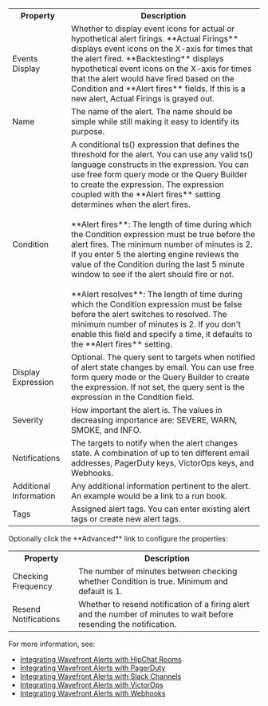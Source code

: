 
<table>
<tbody>
<tr><th>Property</th><th>Description</th></tr>
<tr>
<td>Events Display</td>
<td>Whether to display event icons for actual or hypothetical alert firings. **Actual Firings** displays event icons on the X-axis for times that the alert fired. **Backtesting** displays hypothetical event icons on the X-axis for times that the alert would have fired based on the Condition and **Alert fires** fields. If this is a new alert, Actual Firings is grayed out.</td>
</tr>
<tr>
<td>Name</td>
<td>The name of the alert. The name should be simple while still making it easy to identify its purpose.</td>
</tr>
<tr>
<td>Condition</td>
<td>A conditional ts() expression that defines the threshold for the alert. You can use any valid ts() language constructs in the expression. You can use free form query mode or the Query Builder to create the expression. The expression coupled with the **Alert fires** setting determines when the alert fires.<br/><br/>
**Alert fires**: The length of time during which the Condition expression must be true before the alert fires. The minimum number of minutes is 2.  If you enter 5 the alerting engine reviews the value of the Condition during the last 5 minute window to see if the alert should fire or not.<br/><br/>
**Alert resolves**: The length of time during which the Condition expression must be false before the alert switches to resolved. The minimum number of minutes is 2.  If you don't enable this field and specify a time, it defaults to the **Alert fires** setting.
</td>
</tr>
<tr>
<td>Display Expression</td>
<td>Optional. The query sent to targets when notified of alert state changes by email. You can use free form query mode or the Query Builder to create the expression. If not set, the query sent is the expression in the Condition field.</td>
</tr>
<tr>
<td>Severity</td>
<td>How important the alert is. The values in decreasing importance are:  SEVERE, WARN, SMOKE, and INFO.</td>
</tr>
<tr>
<td>Notifications</td>
<td>The targets to notify when the alert changes state. A combination of up to ten different email addresses, PagerDuty keys​, VictorOps keys, and Webhooks.</td>
</tr>
<tr>
<td>Additional Information</td>
<td>Any additional information pertinent to the alert. An example would be a link to a run book.</td>
</tr>
<tr>
<td>Tags</td>
<td>Assigned alert tags. You can enter existing alert tags or create new alert tags.</td>
</tr>
</tbody>
</table>
Optionally click the **Advanced** link to configure the properties:
<table>
<tbody>
<tr><th>Property</th><th>Description</th></tr>
<tr>
<td>
Checking Frequency
</td>
<td>The number of minutes between checking whether Condition is true. Minimum and default is 1.
</td>
</tr>
<tr>
<td>Resend Notifications</td>
<td>Whether to resend notification of a firing alert and the number of minutes to wait before resending the notification.</td>
</tr>
</tbody>
</table>

For more information, see:
- [Integrating Wavefront Alerts with HipChat Rooms](https://community.wavefront.com/docs/DOC-1055)
- [Integrating Wavefront Alerts with PagerDuty](https://community.wavefront.com/docs/DOC-1056)
- [Integrating Wavefront Alerts with Slack Channels](https://community.wavefront.com/docs/DOC-1183)
- [Integrating Wavefront Alerts with VictorOps](https://community.wavefront.com/docs/DOC-1251)
- [Integrating Wavefront Alerts with Webhooks](https://community.wavefront.com/docs/DOC-1054)
